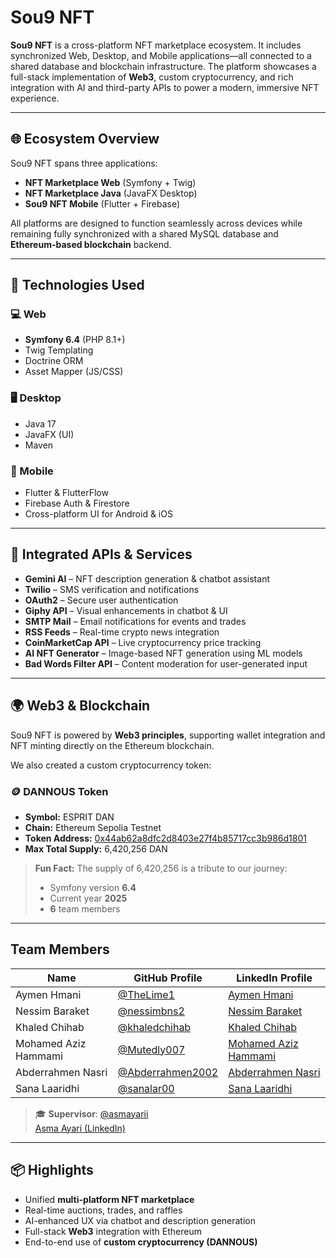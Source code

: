 # Sou9 NFT

**Sou9 NFT** is a cross-platform NFT marketplace ecosystem. It includes synchronized Web, Desktop, and Mobile applications—all connected to a shared database and blockchain infrastructure. The platform showcases a full-stack implementation of **Web3**, custom cryptocurrency, and rich integration with AI and third-party APIs to power a modern, immersive NFT experience.

---

## 🌐 Ecosystem Overview

Sou9 NFT spans three applications:

* **NFT Marketplace Web** (Symfony + Twig)
* **NFT Marketplace Java** (JavaFX Desktop)
* **Sou9 NFT Mobile** (Flutter + Firebase)

All platforms are designed to function seamlessly across devices while remaining fully synchronized with a shared MySQL database and **Ethereum-based blockchain** backend.

---

## 🚀 Technologies Used

### 💻 Web

* **Symfony 6.4** (PHP 8.1+)
* Twig Templating
* Doctrine ORM
* Asset Mapper (JS/CSS)

### 🖥️ Desktop

* Java 17
* JavaFX (UI)
* Maven

### 📱 Mobile

* Flutter & FlutterFlow
* Firebase Auth & Firestore
* Cross-platform UI for Android & iOS

---

## 🔌 Integrated APIs & Services

* **Gemini AI** – NFT description generation & chatbot assistant
* **Twilio** – SMS verification and notifications
* **OAuth2** – Secure user authentication
* **Giphy API** – Visual enhancements in chatbot & UI
* **SMTP Mail** – Email notifications for events and trades
* **RSS Feeds** – Real-time crypto news integration
* **CoinMarketCap API** – Live cryptocurrency price tracking
* **AI NFT Generator** – Image-based NFT generation using ML models
* **Bad Words Filter API** – Content moderation for user-generated input

---

## 🌍 Web3 & Blockchain

Sou9 NFT is powered by **Web3 principles**, supporting wallet integration and NFT minting directly on the Ethereum blockchain.

We also created a custom cryptocurrency token:

### 🪙 **DANNOUS Token**

* **Symbol:** ESPRIT DAN
* **Chain:** Ethereum Sepolia Testnet
* **Token Address:** [0x44ab62a8dfc2d8403e27f4b85717cc3b986d1801](https://sepolia.etherscan.io/token/0x44ab62a8dfc2d8403e27f4b85717cc3b986d1801)
* **Max Total Supply:** 6,420,256 DAN

> **Fun Fact:** The supply of 6,420,256 is a tribute to our journey:
>
> * Symfony version **6.4**
> * Current year **2025**
> * **6** team members

---

## Team Members

| Name                 | GitHub Profile                                         | LinkedIn Profile                                                          |
| -------------------- | ------------------------------------------------------ | ------------------------------------------------------------------------- |
| Aymen Hmani          | [@TheLime1](https://github.com/TheLime1)               | [Aymen Hmani](https://www.linkedin.com/in/aymen-hmani/)                   |
| Nessim Baraket       | [@nessimbns2](https://github.com/nessimbns2)           | [Nessim Baraket](https://www.linkedin.com/in/nessim-baraket-14360725b/)   |
| Khaled Chihab        | [@khaledchihab](https://github.com/khaledchihab)       | [Khaled Chihab](https://www.linkedin.com/in/khaled-chihab-a7037a338/)     |
| Mohamed Aziz Hammami | [@Mutedly007](https://github.com/Mutedly007)           | [Mohamed Aziz Hammami](https://www.linkedin.com/in/mohamed-aziz-hammami/) |
| Abderrahmen Nasri    | [@Abderrahmen2002](https://github.com/Abderrahmen2002) | [Abderrahmen Nasri](https://www.linkedin.com/in/abderrahmen-nasri/)       |
| Sana Laaridhi        | [@sanalar00](https://github.com/sanalar00)             | [Sana Laaridhi](https://www.linkedin.com/in/sana-laaridhi-36383b219/)     |



> 🎓 **Supervisor**: [@asmayarii](https://github.com/ayarii)  
> [Asma Ayari (LinkedIn)](https://www.linkedin.com/in/asma-ayari-19355088/)

---

## 📦 Highlights

* Unified **multi-platform NFT marketplace**
* Real-time auctions, trades, and raffles
* AI-enhanced UX via chatbot and description generation
* Full-stack **Web3** integration with Ethereum
* End-to-end use of **custom cryptocurrency (DANNOUS)**
